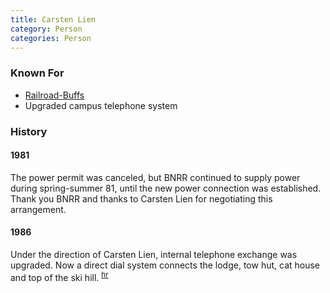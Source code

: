 ```yaml
---
title: Carsten Lien
category: Person
categories: Person
---
```


### Known For

* [Railroad-Buffs](Railroad-Buffs)
* Upgraded campus telephone system

### History

#### 1981

The power permit was canceled, but BNRR continued to supply power during spring-summer 81, until the new power connection was established. Thank you BNRR and thanks to Carsten Lien for negotiating this arrangement.

#### 1986

Under the direction of Carsten Lien, internal telephone exchange was upgraded. Now a direct dial system connects the lodge, tow hut, cat house and top of the ski hill. <sup>[hr][]</sup>


[hr]: History-Reports